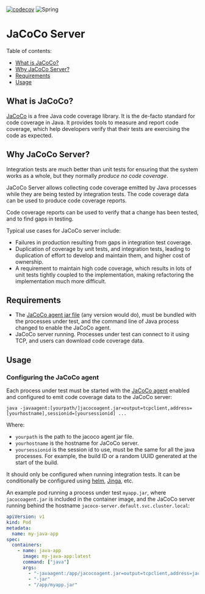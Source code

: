 [![codecov](https://codecov.io/gh/magner669/jacoco-server/branch/main/graph/badge.svg)](https://codecov.io/gh/magner669/jacoco-server)
![Spring](https://img.shields.io/badge/spring-%236DB33F.svg?style=for-the-badge&logo=spring&logoColor=white)
# JaCoCo Server

Table of contents:
- [What is JaCoCo?](#what-is-jacoco)
- [Why JaCoCo Server?](#why-jacoco-server)
- [Requirements](#requirements)
- [Usage](#usage)

## What is JaCoCo? <a name="what-is-jacoco"></a>

[JaCoCo](https://www.jacoco.org/jacoco/trunk/doc/index.html) is a free Java code coverage library. It is the de-facto standard for code coverage in Java.
It provides tools to measure and report code coverage, which help developers verify that their tests are exercising the code as expected.

## Why JaCoCo Server? <a name="why-jacoco-server"></a>

Integration tests are much better than unit tests for ensuring that the
system works as a whole, but they normally _produce no code coverage_.

JaCoCo Server allows collecting code coverage emitted by Java processes while 
they are being tested by integration tests. The code coverage data can be used
to produce code coverage reports.

Code coverage reports can be used to verify that a change has been tested, and
to find gaps in testing.

Typical use cases for JaCoCo server include:
* Failures in production resulting from gaps in integration test coverage.
* Duplication of coverage by unit tests, and integration tests, leading to
  duplication of effort to develop and maintain them, and higher cost of
  ownership.
* A requirement to maintain high code coverage, which results in lots of unit
  tests tightly coupled to the implementation, making refactoring the 
  implementation much more difficult.

## Requirements <a name="requirements"></a>

* The [JaCoCo agent jar file](https://mvnrepository.com/artifact/org.jacoco/org.jacoco.agent)
  (any version would do), must be bundled with the processes under test, 
  and the command line of Java process changed to enable the JaCoCo agent.
* JaCoCo server running. Processes under test can connect to it using TCP,
  and users can download code coverage data.

## Usage <a name="usage"></a>

### Configuring the JaCoCo agent

Each process under test must be started with the [JaCoCo agent](https://www.eclemma.org/jacoco/trunk/doc/agent.html) 
enabled and configured to emit code coverage data to the JaCoCo server:
```
java -javaagent:[yourpath/]jacocoagent.jar=output=tcpclient,address=[yourhostname],sessionid=[yoursessionid] ...
```

Where:
* `yourpath` is the path to the jacoco agent jar file.
* `yourhostname` is the hostname for JaCoCo server.
* `yoursessionid` is the session id to use, must be the same for all the java processes. For example, 
   the build ID or a random UUID generated at the start of the build.

It should only be configured when running integration tests. It can be conditionally be configured using
[helm](https://helm.sh/), [Jinga](https://jinja.palletsprojects.com/en/stable/), etc.

An example pod running a process under test `myapp.jar`, where `jacocoagent.jar` is included in the container image,
and the JaCoCo server running behind the hostname `jacoco-server.default.svc.cluster.local`:
```yaml
apiVersion: v1
kind: Pod
metadata:
  name: my-java-app
spec:
  containers:
    - name: java-app
      image: my-java-app:latest
      command: ["java"]
      args:
        - "-javaagent:/app/jacocoagent.jar=output=tcpclient,address=jacoco-server.default.svc.cluster.local,sessionid=my-build-id-123"
        - "-jar"
        - "/app/myapp.jar"
```
